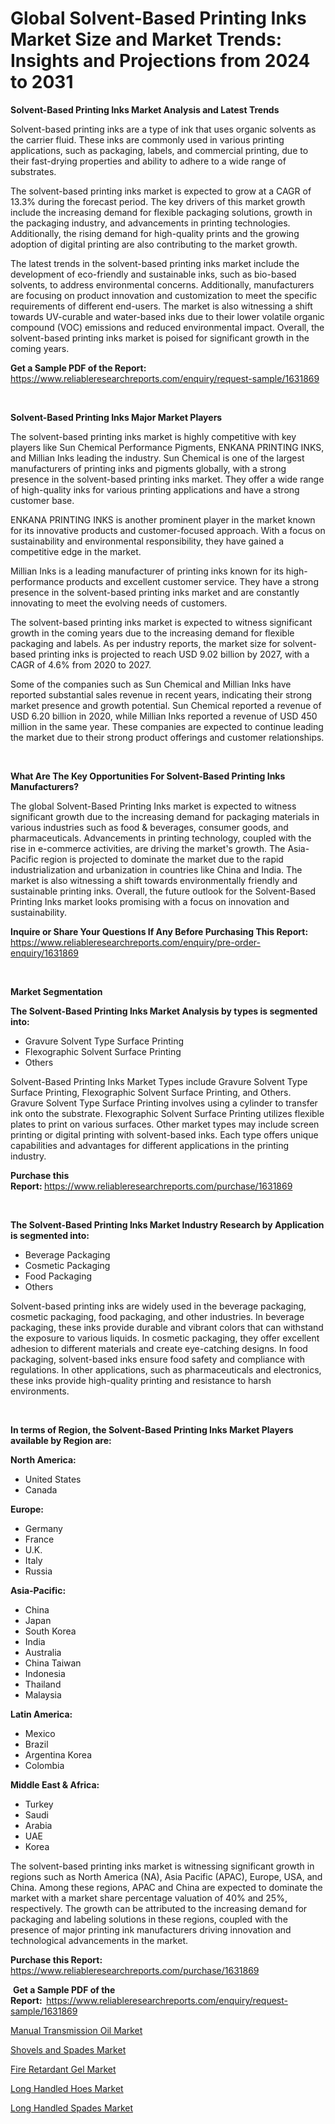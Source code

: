 <p><h1>Global Solvent-Based Printing Inks Market Size and Market Trends: Insights and Projections from 2024 to 2031</h1></p><p><strong>Solvent-Based Printing Inks Market Analysis and Latest Trends</strong></p>
<p><p>Solvent-based printing inks are a type of ink that uses organic solvents as the carrier fluid. These inks are commonly used in various printing applications, such as packaging, labels, and commercial printing, due to their fast-drying properties and ability to adhere to a wide range of substrates.</p><p>The solvent-based printing inks market is expected to grow at a CAGR of 13.3% during the forecast period. The key drivers of this market growth include the increasing demand for flexible packaging solutions, growth in the packaging industry, and advancements in printing technologies. Additionally, the rising demand for high-quality prints and the growing adoption of digital printing are also contributing to the market growth.</p><p>The latest trends in the solvent-based printing inks market include the development of eco-friendly and sustainable inks, such as bio-based solvents, to address environmental concerns. Additionally, manufacturers are focusing on product innovation and customization to meet the specific requirements of different end-users. The market is also witnessing a shift towards UV-curable and water-based inks due to their lower volatile organic compound (VOC) emissions and reduced environmental impact. Overall, the solvent-based printing inks market is poised for significant growth in the coming years.</p></p>
<p><strong>Get a Sample PDF of the Report:&nbsp;</strong> <a href="https://www.reliableresearchreports.com/enquiry/request-sample/1631869">https://www.reliableresearchreports.com/enquiry/request-sample/1631869</a></p>
<p>&nbsp;</p>
<p><strong>Solvent-Based Printing Inks Major Market Players</strong></p>
<p><p>The solvent-based printing inks market is highly competitive with key players like Sun Chemical Performance Pigments, ENKANA PRINTING INKS, and Millian Inks leading the industry. Sun Chemical is one of the largest manufacturers of printing inks and pigments globally, with a strong presence in the solvent-based printing inks market. They offer a wide range of high-quality inks for various printing applications and have a strong customer base.</p><p>ENKANA PRINTING INKS is another prominent player in the market known for its innovative products and customer-focused approach. With a focus on sustainability and environmental responsibility, they have gained a competitive edge in the market.</p><p>Millian Inks is a leading manufacturer of printing inks known for its high-performance products and excellent customer service. They have a strong presence in the solvent-based printing inks market and are constantly innovating to meet the evolving needs of customers.</p><p>The solvent-based printing inks market is expected to witness significant growth in the coming years due to the increasing demand for flexible packaging and labels. As per industry reports, the market size for solvent-based printing inks is projected to reach USD 9.02 billion by 2027, with a CAGR of 4.6% from 2020 to 2027.</p><p>Some of the companies such as Sun Chemical and Millian Inks have reported substantial sales revenue in recent years, indicating their strong market presence and growth potential. Sun Chemical reported a revenue of USD 6.20 billion in 2020, while Millian Inks reported a revenue of USD 450 million in the same year. These companies are expected to continue leading the market due to their strong product offerings and customer relationships.</p></p>
<p>&nbsp;</p>
<p><strong>What Are The Key Opportunities For Solvent-Based Printing Inks Manufacturers?</strong></p>
<p><p>The global Solvent-Based Printing Inks market is expected to witness significant growth due to the increasing demand for packaging materials in various industries such as food & beverages, consumer goods, and pharmaceuticals. Advancements in printing technology, coupled with the rise in e-commerce activities, are driving the market's growth. The Asia-Pacific region is projected to dominate the market due to the rapid industrialization and urbanization in countries like China and India. The market is also witnessing a shift towards environmentally friendly and sustainable printing inks. Overall, the future outlook for the Solvent-Based Printing Inks market looks promising with a focus on innovation and sustainability.</p></p>
<p><strong>Inquire or Share Your Questions If Any Before Purchasing This Report:</strong> <a href="https://www.reliableresearchreports.com/enquiry/pre-order-enquiry/1631869">https://www.reliableresearchreports.com/enquiry/pre-order-enquiry/1631869</a></p>
<p>&nbsp;</p>
<p><strong>Market Segmentation</strong></p>
<p><strong>The Solvent-Based Printing Inks Market Analysis by types is segmented into:</strong></p>
<p><ul><li>Gravure Solvent Type Surface Printing</li><li>Flexographic Solvent Surface Printing</li><li>Others</li></ul></p>
<p><p>Solvent-Based Printing Inks Market Types include Gravure Solvent Type Surface Printing, Flexographic Solvent Surface Printing, and Others. Gravure Solvent Type Surface Printing involves using a cylinder to transfer ink onto the substrate. Flexographic Solvent Surface Printing utilizes flexible plates to print on various surfaces. Other market types may include screen printing or digital printing with solvent-based inks. Each type offers unique capabilities and advantages for different applications in the printing industry.</p></p>
<p><strong>Purchase this Report:&nbsp;</strong><a href="https://www.reliableresearchreports.com/purchase/1631869">https://www.reliableresearchreports.com/purchase/1631869</a></p>
<p>&nbsp;</p>
<p><strong>The Solvent-Based Printing Inks Market Industry Research by Application is segmented into:</strong></p>
<p><ul><li>Beverage Packaging</li><li>Cosmetic Packaging</li><li>Food Packaging</li><li>Others</li></ul></p>
<p><p>Solvent-based printing inks are widely used in the beverage packaging, cosmetic packaging, food packaging, and other industries. In beverage packaging, these inks provide durable and vibrant colors that can withstand the exposure to various liquids. In cosmetic packaging, they offer excellent adhesion to different materials and create eye-catching designs. In food packaging, solvent-based inks ensure food safety and compliance with regulations. In other applications, such as pharmaceuticals and electronics, these inks provide high-quality printing and resistance to harsh environments.</p></p>
<p>&nbsp;</p>
<p><strong>In terms of Region, the Solvent-Based Printing Inks Market Players available by Region are:</strong></p>
<p>
    <p> <strong> North America: </strong>
        <ul>
            <li>United States</li>
            <li>Canada</li>
        </ul>
        </p> 
    <p> <strong> Europe: </strong>
        <ul>
            <li>Germany</li>
            <li>France</li>
            <li>U.K.</li>
            <li>Italy</li>
            <li>Russia</li>
        </ul>
        </p> 
    <p> <strong> Asia-Pacific: </strong>
        <ul>
            <li>China</li>
            <li>Japan</li>
            <li>South Korea</li>
            <li>India</li>
            <li>Australia</li>
            <li>China Taiwan</li>
            <li>Indonesia</li>
            <li>Thailand</li>
            <li>Malaysia</li>
        </ul>
        </p> 
    <p> <strong> Latin America: </strong>
        <ul>
            <li>Mexico</li>
            <li>Brazil</li>
            <li>Argentina Korea</li>
            <li>Colombia</li>
        </ul>
        </p> 
    <p> <strong> Middle East & Africa: </strong>
        <ul>
            <li>Turkey</li>
            <li>Saudi</li>
            <li>Arabia</li>
            <li>UAE</li>
            <li>Korea</li>
        </ul>
    </p>
    </p>
<p><p>The solvent-based printing inks market is witnessing significant growth in regions such as North America (NA), Asia Pacific (APAC), Europe, USA, and China. Among these regions, APAC and China are expected to dominate the market with a market share percentage valuation of 40% and 25%, respectively. The growth can be attributed to the increasing demand for packaging and labeling solutions in these regions, coupled with the presence of major printing ink manufacturers driving innovation and technological advancements in the market.</p></p>
<p><strong>Purchase this Report: </strong><a href="https://www.reliableresearchreports.com/purchase/1631869">https://www.reliableresearchreports.com/purchase/1631869</a></p>
<p>&nbsp;<strong>Get a Sample PDF of the Report:&nbsp;&nbsp;</strong><a href="https://www.reliableresearchreports.com/enquiry/request-sample/1631869">https://www.reliableresearchreports.com/enquiry/request-sample/1631869</a></p>
<p><strong></strong></p>
<p><p><a href="https://view.publitas.com/reportprime-1/manual-transmission-oil-market-share-market-new-trends-analysis-report-by-type-by-application-by-end-use-by-region-and-segment-forecasts-2024-2031/">Manual Transmission Oil Market</a></p><p><a href="https://nifty-kite-d51.notion.site/Shovels-and-Spades-Market-Size-Furnishes-Valuable-Information-Encompassing-Market-Share-Market-Tren-120dded256094830baf2306614a63682">Shovels and Spades Market</a></p><p><a href="https://view.publitas.com/reportprime-1/fire-retardant-gel-market-size-growth-outlook-from-2024-to-2031-projecting-at-markets-trends-analysis-by-application-regional-outlook-and-revenue/">Fire Retardant Gel Market</a></p><p><a href="https://ivy-potential-64b.notion.site/Global-Long-Handled-Hoes-Market-by-Types-Applications-and-Major-Players-with-Regional-Growth-Rate-534bb376b82f4e77b84f4e07fe41e605">Long Handled Hoes Market</a></p><p><a href="https://five-trouble-98a.notion.site/Long-Handled-Spades-Market-Size-Growth-Outlook-from-2024-to-2031-projecting-at-Market-s-Trends-Ana-6aed4c4dfe8840a3b347b12da056f18d">Long Handled Spades Market</a></p></p>